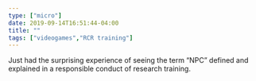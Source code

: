 ```yaml
---
type: ["micro"]
date: 2019-09-14T16:51:44-04:00
title: ""
tags: ["videogames","RCR training"]
---
```

Just had the surprising experience of seeing the term “NPC” defined and explained in a responsible conduct of research training.

